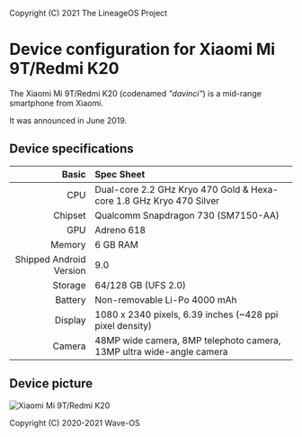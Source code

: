 Copyright (C) 2021 The LineageOS Project

Device configuration for Xiaomi Mi 9T/Redmi K20
=========================================

The Xiaomi Mi 9T/Redmi K20 (codenamed _"davinci"_) is a mid-range smartphone from Xiaomi.

It was announced in June 2019.

## Device specifications

Basic   | Spec Sheet
-------:|:-------------------------
CPU     | Dual-core 2.2 GHz Kryo 470 Gold & Hexa-core 1.8 GHz Kryo 470 Silver
Chipset | Qualcomm Snapdragon 730 (SM7150-AA)
GPU     | Adreno 618
Memory  | 6 GB RAM
Shipped Android Version | 9.0
Storage | 64/128 GB (UFS 2.0)
Battery | Non-removable Li-Po 4000 mAh
Display | 1080 x 2340 pixels, 6.39 inches (~428 ppi pixel density)
Camera  | 48MP wide camera, 8MP telephoto camera, 13MP ultra wide-angle camera

## Device picture

![Xiaomi Mi 9T/Redmi K20](https://i01.appmifile.com/webfile/globalimg/products/pc/redmik20/index_slider_1.png "Xiaomi Mi 9T/Redmi K20 in carbon black")

Copyright (C) 2020-2021 Wave-OS